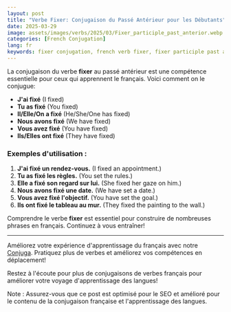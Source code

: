 ```yaml
---
layout: post
title: "Verbe Fixer: Conjugaison du Passé Antérieur pour les Débutants"
date: 2025-03-29
image: assets/images/verbs/2025/03/Fixer_participle_past_anterior.webp
categories: [French Conjugation]
lang: fr
keywords: fixer conjugation, french verb fixer, fixer participle past anterior, french conjugation, learn french
---
```


La conjugaison du verbe **fixer** au passé antérieur est une compétence essentielle pour ceux qui apprennent le français. Voici comment on le conjugue:

- **J'ai fixé** (I fixed)
- **Tu as fixé** (You fixed)
- **Il/Elle/On a fixé** (He/She/One has fixed)
- **Nous avons fixé** (We have fixed)
- **Vous avez fixé** (You have fixed)
- **Ils/Elles ont fixé** (They have fixed)

### Exemples d'utilisation :

1. **J'ai fixé un rendez-vous.** (I fixed an appointment.)
2. **Tu as fixé les règles.** (You set the rules.)
3. **Elle a fixé son regard sur lui.** (She fixed her gaze on him.)
4. **Nous avons fixé une date.** (We have set a date.)
5. **Vous avez fixé l'objectif.** (You have set the goal.)
6. **Ils ont fixé le tableau au mur.** (They fixed the painting to the wall.)

Comprendre le verbe **fixer** est essentiel pour construire de nombreuses phrases en français. Continuez à vous entraîner!

---

Améliorez votre expérience d'apprentissage du français avec notre [Conjuga]({{site.appStore.url}}). Pratiquez plus de verbes et améliorez vos compétences en déplacement!

Restez à l'écoute pour plus de conjugaisons de verbes français pour améliorer votre voyage d'apprentissage des langues!

Note : Assurez-vous que ce post est optimisé pour le SEO et amélioré pour le contenu de la conjugaison française et l'apprentissage des langues.
